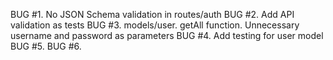 BUG #1. No JSON Schema validation in routes/auth
BUG #2. Add API validation as tests
BUG #3. models/user. getAll function. Unnecessary username and password as parameters
BUG #4. Add testing for user model
BUG #5.
BUG #6.